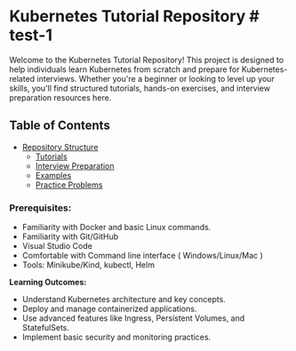 # Kubernetes Tutorial Repository # test-1

Welcome to the Kubernetes Tutorial Repository! This project is designed to help individuals learn Kubernetes from scratch and prepare for Kubernetes-related interviews. Whether you're a beginner or looking to level up your skills, you'll find structured tutorials, hands-on exercises, and interview preparation resources here.

## Table of Contents

- [Repository Structure](#repository-structure)
  - [Tutorials](tutorials/)
  - [Interview Preparation](interview-prep/)
  - [Examples](/examples)
  - [Practice Problems](/practice-problems)


### Prerequisites: 

- Familiarity with Docker and basic Linux commands.
- Familiarity with Git/GitHub
- Visual Studio Code
- Comfortable with Command line interface ( Windows/Linux/Mac )
- Tools: Minikube/Kind, kubectl, Helm

  
**Learning Outcomes:**
- Understand Kubernetes architecture and key concepts.
- Deploy and manage containerized applications.
- Use advanced features like Ingress, Persistent Volumes, and StatefulSets.
- Implement basic security and monitoring practices.

